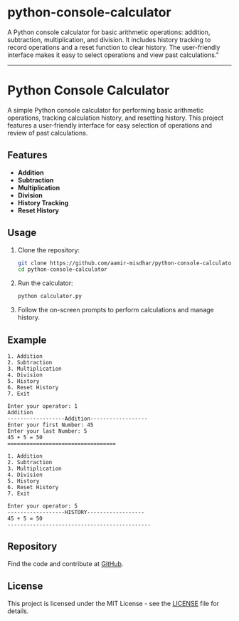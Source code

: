# python-console-calculator
A Python console calculator for basic arithmetic operations: addition, subtraction, multiplication, and division. It includes history tracking to record operations and a reset function to clear history. The user-friendly interface makes it easy to select operations and view past calculations."


---

# Python Console Calculator

A simple Python console calculator for performing basic arithmetic operations, tracking calculation history, and resetting history. This project features a user-friendly interface for easy selection of operations and review of past calculations.

## Features

- **Addition**
- **Subtraction**
- **Multiplication**
- **Division**
- **History Tracking**
- **Reset History**

## Usage

1. Clone the repository:
    ```bash
    git clone https://github.com/aamir-misdhar/python-console-calculator.git
    cd python-console-calculator
    ```

2. Run the calculator:
    ```bash
    python calculator.py
    ```

3. Follow the on-screen prompts to perform calculations and manage history.

## Example

```plaintext
1. Addition
2. Subtraction
3. Multiplication
4. Division
5. History
6. Reset History
7. Exit

Enter your operator: 1
Addition
------------------Addition------------------
Enter your first Number: 45
Enter your last Number: 5
45 + 5 = 50
==================================

1. Addition
2. Subtraction
3. Multiplication
4. Division
5. History
6. Reset History
7. Exit

Enter your operator: 5
------------------HISTORY------------------
45 + 5 = 50
---------------------------------------------
```

## Repository

Find the code and contribute at [GitHub](https://github.com/aamir-misdhar/python-console-calculator).

## License

This project is licensed under the MIT License - see the [LICENSE](LICENSE) file for details.

